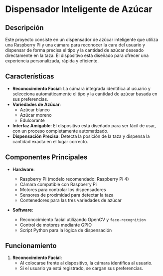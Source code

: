 # Dispensador Inteligente de Azúcar

## Descripción

Este proyecto consiste en un dispensador de azúcar inteligente que utiliza una Raspberry Pi y una cámara para reconocer la cara del usuario y dispensar de forma precisa el tipo y la cantidad de azúcar deseado directamente en la taza. El dispositivo está diseñado para ofrecer una experiencia personalizada, rápida y eficiente.

## Características

- **Reconocimiento Facial**: La cámara integrada identifica al usuario y selecciona automáticamente el tipo y la cantidad de azúcar basada en sus preferencias.
- **Variedades de Azúcar**:
  - Azúcar blanco
  - Azúcar moreno
  - Edulcorante
- **Interfaz Amigable**: El dispositivo está diseñado para ser fácil de usar, con un proceso completamente automatizado.
- **Dispensación Precisa**: Detecta la posición de la taza y dispensa la cantidad exacta en el lugar correcto.

## Componentes Principales

- **Hardware**:
  - Raspberry Pi (modelo recomendado: Raspberry Pi 4)
  - Cámara compatible con Raspberry Pi
  - Motores para controlar los dispensadores
  - Sensores de proximidad para detectar la taza
  - Contenedores para las tres variedades de azúcar

- **Software**:
  - Reconocimiento facial utilizando OpenCV y `face-recognition`
  - Control de motores mediante GPIO
  - Script Python para la lógica de dispensación

## Funcionamiento

1. **Reconocimiento Facial**:
   - Al colocarse frente al dispositivo, la cámara identifica al usuario.
   - Si el usuario ya está registrado, se cargan sus preferencias.

